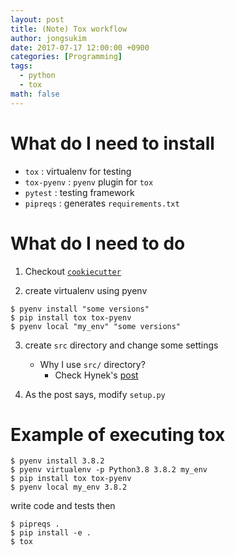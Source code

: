 ```yaml
---
layout: post
title: (Note) Tox workflow
author: jongsukim
date: 2017-07-17 12:00:00 +0900
categories: [Programming]
tags:
  - python
  - tox
math: false
---
```


# What do I need to install

* `tox` : virtualenv for testing
* `tox-pyenv` : `pyenv` plugin for `tox`
* `pytest` : testing framework
* `pipreqs` : generates `requirements.txt`

# What do I need to do

1. Checkout [`cookiecutter`](https://github.com/audreyr/cookiecutter)

2. create virtualenv using pyenv

```shell
$ pyenv install "some versions"
$ pip install tox tox-pyenv
$ pyenv local "my_env" "some versions"
```

3. create `src` directory and change some settings

   * Why I use `src/` directory?
     * Check Hynek's [post](https://hynek.me/articles/testing-packaging/)

1. As the post says, modify `setup.py`


# Example of executing tox

```shell
$ pyenv install 3.8.2
$ pyenv virtualenv -p Python3.8 3.8.2 my_env
$ pip install tox tox-pyenv
$ pyenv local my_env 3.8.2
```

  write code and tests then

```shell
$ pipreqs .
$ pip install -e .
$ tox
```


